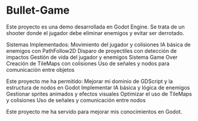 # Bullet-Game
 Este proyecto es una demo desarrollada en Godot Engine. Se trata de un shooter donde el jugador debe eliminar enemigos y evitar ser derrotado.
 
 Sistemas Implementados:
    Movimiento del jugador y colisiones
    IA básica de enemigos con PathFollow2D
    Disparo de proyectiles con detección de impactos
    Gestión de vida del jugador y enemigos
    Sistema Game Over
    Creación de TileMaps con colisiones
    Uso de señales y nodos para comunicación entre objetos
    
Este proyecto me ha permitido:
    Mejorar mi dominio de GDScript y la estructura de nodos en Godot
    Implementar IA básica y lógica de enemigos
    Gestionar sprites animados y efectos visuales
    Optimizar el uso de TileMaps y colisiones
    Uso de señales y comunicación entre nodos

Este proyecto me ha servido para mejorar mis conocimientos en Godot.
    

